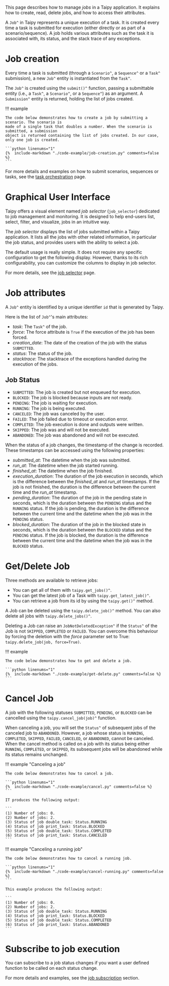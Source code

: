 This page describes how to manage *jobs* in a Taipy application. It explains how to create, read,
delete jobs, and how to access their attributes.

A `Job^` in Taipy represents a unique execution of a task. It is created every time a task is
submitted for execution (either directly or as part of a scenario/sequence). A job holds various
attributes such as the task it is associated with, its status, and the stack trace of any
exceptions.

# Job creation

Every time a task is submitted (through a `Scenario^`, a `Sequence^` or a `Task^` submission),
a new `Job^` entity is instantiated from the `Task^`.

The `Job^` is created using the `submit()^` function, passing a submittable entity (i.e., a
`Task^`, a `Scenario^`, or a `Sequence^`) as an argument. A `Submission^` entity is returned,
holding the list of jobs created.

!!! example

    The code below demonstrates how to create a job by submitting a scenario. The scenario is
    made of a single task that doubles a number. When the scenario is submitted, a submission
    object is returned containing the list of jobs created. In our case, only one job is created.

    ```python linenums="1"
    {%  include-markdown "./code-example/job-creation.py" comments=false %}
    ```

For more details and examples on how to submit scenarios, sequences or tasks, see the
[task orchestration](../../task-orchestration/scenario-submission.md) page.


# Graphical User Interface

Taipy offers a visual element named *job selector* (`job_selector`) dedicated to job management
and monitoring. It is designed to help end-users list, select, filter, and visualize, jobs in
an intuitive way.

The *job selector* displays the list of jobs submitted within a Taipy application. It lists all
the jobs with other related information, in particular the job status, and provides users with
the ability to select a job.

The default usage is really simple. It does not require any specific configuration to get
the following display. However, thanks to its rich configurability, you can customize the
columns to display in job selector.

For more details, see the [job selector](../../../../refmans/gui/viselements/corelements/job_selector.md) page.

# Job attributes
A `Job^` entity ìs identified by a unique identifier `id` that is generated by Taipy.

Here is the list of `Job^`'s main attributes:

- *task*: The `Task^` of the job.
- *force*: The force attribute is `True` if the execution of the job has been forced.
- *creation_date*: The date of the creation of the job with the status `SUBMITTED`.
- *status*: The status of the job.
- *stacktrace*: The stacktrace of the exceptions handled during the execution of the jobs.

## Job Status

- `SUBMITTED`: The job is created but not enqueued for execution.
- `BLOCKED`: The job is blocked because inputs are not ready.
- `PENDING`: The job is waiting for execution.
- `RUNNING`: The job is being executed.
- `CANCELED`: The job was canceled by the user.
- `FAILED`: The job failed due to timeout or execution error.
- `COMPLETED`: The job execution is done and outputs were written.
- `SKIPPED`: The job was and will not be executed.
- `ABANDONED`: The job was abandoned and will not be executed.

When the status of a job changes, the timestamp of the change is recorded. These timestamps can be accessed
using the following properties:

- *submitted_at*: The datetime when the job was submitted.
- *run_at*: The datetime when the job started running.
- *finished_at*: The datetime when the job finished.
- *execution_duration*: The duration of the job execution in seconds, which is the difference between
  the *finished_at* and *run_at* timestamps. If the job is not finished, the duration is the difference
  between the current time and the *run_at* timestamp.
- *pending_duration*: The duration of the job in the pending state in seconds, which is the duration between
  the `PENDING` status and the `RUNNING` status. If the job is pending, the duration is the difference between
  the current time and the datetime when the job was in the `PENDING` status.
- *blocked_duration*: The duration of the job in the blocked state in seconds, which is the duration between
  the `BLOCKED` status and the `PENDING` status. If the job is blocked, the duration is the difference between
  the current time and the datetime when the job was in the `BLOCKED` status.

# Get/Delete Job

Three methods are available to retrieve jobs:

- You can get all of them with `taipy.get_jobs()^`.
- You can get the latest job of a Task with `taipy.get_latest_job()^`.
- You can retrieve a job from its id by using the `taipy.get()^` method.

A Job can be deleted using the `taipy.delete_job()^` method. You can also delete all jobs
with `taipy.delete_jobs()^`.

Deleting a Job can raise an `JobNotDeletedException^` if the `Status^` of the Job is not
`SKIPPED`, `COMPLETED` or `FAILED`. You can overcome this behaviour by forcing the deletion
with the _force_ parameter set to True: `taipy.delete_job(job, force=True)`.

!!! example

    The code below demonstrates how to get and delete a job.

    ```python linenums="1"
    {%  include-markdown "./code-example/get-delete.py" comments=false %}
    ```

# Cancel Job

A job with the following statuses `SUBMITTED`, `PENDING`, or `BLOCKED` can be cancelled
using the `taipy.cancel_job(job)^` function.

When canceling a job, you will set the `Status^` of subsequent jobs of the canceled job
to `ABANDONED`. However, a job whose status is `RUNNING`, `COMPLETED`, `SKIPPED`, `FAILED`,
`CANCELED`, or `ABANDONED`, cannot be canceled.
When the cancel method is called on a job with its status being either `RUNNING`, `COMPLETED`,
or `SKIPPED`, its subsequent jobs will be abandoned while its status remains unchanged.

!!! example "Canceling a job"

    The code below demonstrates how to cancel a job.

    ```python linenums="1"
    {%  include-markdown "./code-example/cancel.py" comments=false %}
    ```

    IT produces the following output:

    ```
    (1) Number of jobs: 0.
    (2) Number of jobs: 2.
    (3) Status of job double_task: Status.RUNNING
    (4) Status of job print_task: Status.BLOCKED
    (5) Status of job double_task: Status.COMPLETED
    (6) Status of job print_task: Status.CANCELED
    ```

!!! example "Canceling a running job"

    The code below demonstrates how to cancel a running job.

    ```python linenums="1"
    {%  include-markdown "./code-example/cancel-running.py" comments=false %}
    ```

    This example produces the following output:

    ```
    (1) Number of jobs: 0.
    (2) Number of jobs: 2.
    (3) Status of job double_task: Status.RUNNING
    (4) Status of job print_task: Status.BLOCKED
    (5) Status of job double_task: Status.COMPLETED
    (6) Status of job print_task: Status.ABANDONED
    ```

# Subscribe to job execution

You can subscribe to a job status changes if you want a user defined function
to be called on each status change.

For more details and examples, see the
[job subscription](../../task-orchestration/scenario-submission.md#subscribe-to-job-execution)
section.
